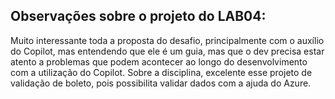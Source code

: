 ## Observações sobre o projeto do LAB04:

Muito interessante toda a proposta do desafio, principalmente com o auxílio do Copilot, mas entendendo que ele é um guia, mas que o dev precisa estar atento a problemas que podem acontecer ao longo do desenvolvimento com a utilização do Copilot. Sobre a disciplina, excelente esse projeto de validação de boleto, pois possibilita validar dados com a ajuda do Azure.